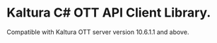 # Kaltura C# OTT API Client Library.
Compatible with Kaltura OTT server version 10.6.1.1 and above.
